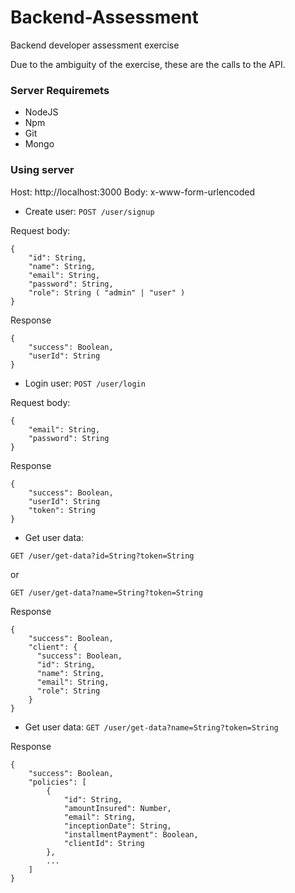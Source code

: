 # Backend-Assessment
Backend developer assessment exercise

Due to the ambiguity of the exercise, these are the calls to the API.

### Server Requiremets

- NodeJS
- Npm
- Git
- Mongo

### Using server

Host: http://localhost:3000
Body: x-www-form-urlencoded

- Create user: ```POST /user/signup```

Request body:
```
{
    "id": String, 
    "name": String,
    "email": String,
    "password": String,
    "role": String ( "admin" | "user" )
} 
```

Response
```
{
    "success": Boolean,
    "userId": String
}
```

- Login user: ```POST /user/login```

Request body:
```
{
    "email": String,
    "password": String
} 
```

Response
```
{
    "success": Boolean,
    "userId": String
    "token": String
}
```

- Get user data:

```GET /user/get-data?id=String?token=String```

or

```GET /user/get-data?name=String?token=String```

Response
```
{
    "success": Boolean,
    "client": {
      "success": Boolean,
      "id": String,
      "name": String,
      "email": String,
      "role": String
    }
}
```

- Get user data: ```GET /user/get-data?name=String?token=String```

Response
```
{
    "success": Boolean,
    "policies": [
        {
            "id": String,
            "amountInsured": Number,
            "email": String,
            "inceptionDate": String,
            "installmentPayment": Boolean,
            "clientId": String
        },
        ...
    ]
}
```